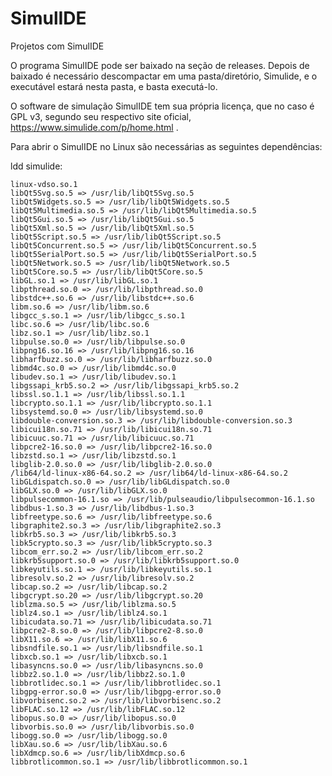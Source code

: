 # SimulIDE
Projetos com SimulIDE

O programa SimulIDE pode ser baixado na seção de releases. Depois de baixado é necessário descompactar em uma pasta/diretório, Simulide, e o executável estará nesta pasta, e basta executá-lo.

O software de simulação SimulIDE tem sua própria licença, que no caso é GPL v3, segundo seu respectivo site oficial, https://www.simulide.com/p/home.html .

Para abrir o SimulIDE no Linux são necessárias as seguintes dependências:

ldd simulide:

	linux-vdso.so.1
	libQt5Svg.so.5 => /usr/lib/libQt5Svg.so.5
	libQt5Widgets.so.5 => /usr/lib/libQt5Widgets.so.5
	libQt5Multimedia.so.5 => /usr/lib/libQt5Multimedia.so.5
	libQt5Gui.so.5 => /usr/lib/libQt5Gui.so.5
	libQt5Xml.so.5 => /usr/lib/libQt5Xml.so.5
	libQt5Script.so.5 => /usr/lib/libQt5Script.so.5
	libQt5Concurrent.so.5 => /usr/lib/libQt5Concurrent.so.5
	libQt5SerialPort.so.5 => /usr/lib/libQt5SerialPort.so.5
	libQt5Network.so.5 => /usr/lib/libQt5Network.so.5
	libQt5Core.so.5 => /usr/lib/libQt5Core.so.5
	libGL.so.1 => /usr/lib/libGL.so.1
	libpthread.so.0 => /usr/lib/libpthread.so.0
	libstdc++.so.6 => /usr/lib/libstdc++.so.6
	libm.so.6 => /usr/lib/libm.so.6
	libgcc_s.so.1 => /usr/lib/libgcc_s.so.1
	libc.so.6 => /usr/lib/libc.so.6
	libz.so.1 => /usr/lib/libz.so.1
	libpulse.so.0 => /usr/lib/libpulse.so.0
	libpng16.so.16 => /usr/lib/libpng16.so.16
	libharfbuzz.so.0 => /usr/lib/libharfbuzz.so.0
	libmd4c.so.0 => /usr/lib/libmd4c.so.0
	libudev.so.1 => /usr/lib/libudev.so.1
	libgssapi_krb5.so.2 => /usr/lib/libgssapi_krb5.so.2
	libssl.so.1.1 => /usr/lib/libssl.so.1.1
	libcrypto.so.1.1 => /usr/lib/libcrypto.so.1.1
	libsystemd.so.0 => /usr/lib/libsystemd.so.0
	libdouble-conversion.so.3 => /usr/lib/libdouble-conversion.so.3
	libicui18n.so.71 => /usr/lib/libicui18n.so.71
	libicuuc.so.71 => /usr/lib/libicuuc.so.71
	libpcre2-16.so.0 => /usr/lib/libpcre2-16.so.0
	libzstd.so.1 => /usr/lib/libzstd.so.1
	libglib-2.0.so.0 => /usr/lib/libglib-2.0.so.0
	/lib64/ld-linux-x86-64.so.2 => /usr/lib64/ld-linux-x86-64.so.2
	libGLdispatch.so.0 => /usr/lib/libGLdispatch.so.0
	libGLX.so.0 => /usr/lib/libGLX.so.0
	libpulsecommon-16.1.so => /usr/lib/pulseaudio/libpulsecommon-16.1.so
	libdbus-1.so.3 => /usr/lib/libdbus-1.so.3
	libfreetype.so.6 => /usr/lib/libfreetype.so.6
	libgraphite2.so.3 => /usr/lib/libgraphite2.so.3
	libkrb5.so.3 => /usr/lib/libkrb5.so.3
	libk5crypto.so.3 => /usr/lib/libk5crypto.so.3
	libcom_err.so.2 => /usr/lib/libcom_err.so.2
	libkrb5support.so.0 => /usr/lib/libkrb5support.so.0
	libkeyutils.so.1 => /usr/lib/libkeyutils.so.1
	libresolv.so.2 => /usr/lib/libresolv.so.2
	libcap.so.2 => /usr/lib/libcap.so.2
	libgcrypt.so.20 => /usr/lib/libgcrypt.so.20
	liblzma.so.5 => /usr/lib/liblzma.so.5
	liblz4.so.1 => /usr/lib/liblz4.so.1
	libicudata.so.71 => /usr/lib/libicudata.so.71
	libpcre2-8.so.0 => /usr/lib/libpcre2-8.so.0
	libX11.so.6 => /usr/lib/libX11.so.6
	libsndfile.so.1 => /usr/lib/libsndfile.so.1
	libxcb.so.1 => /usr/lib/libxcb.so.1
	libasyncns.so.0 => /usr/lib/libasyncns.so.0
	libbz2.so.1.0 => /usr/lib/libbz2.so.1.0
	libbrotlidec.so.1 => /usr/lib/libbrotlidec.so.1
	libgpg-error.so.0 => /usr/lib/libgpg-error.so.0
	libvorbisenc.so.2 => /usr/lib/libvorbisenc.so.2
	libFLAC.so.12 => /usr/lib/libFLAC.so.12
	libopus.so.0 => /usr/lib/libopus.so.0
	libvorbis.so.0 => /usr/lib/libvorbis.so.0
	libogg.so.0 => /usr/lib/libogg.so.0
	libXau.so.6 => /usr/lib/libXau.so.6
	libXdmcp.so.6 => /usr/lib/libXdmcp.so.6
	libbrotlicommon.so.1 => /usr/lib/libbrotlicommon.so.1
